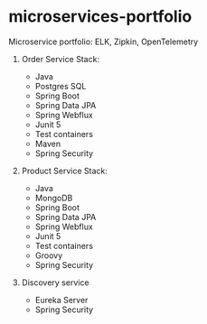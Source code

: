 # microservices-portfolio
Microservice portfolio:
ELK, Zipkin, OpenTelemetry

1. Order Service Stack:
   - Java
   - Postgres SQL
   - Spring Boot
   - Spring Data JPA
   - Spring Webflux
   - Junit 5
   - Test containers
   - Maven
   - Spring Security

2. Product Service Stack:
   - Java
   - MongoDB
   - Spring Boot
   - Spring Data JPA
   - Spring Webflux
   - Junit 5
   - Test containers
   - Groovy
   - Spring Security

3. Discovery service
   - Eureka Server
   - Spring Security

